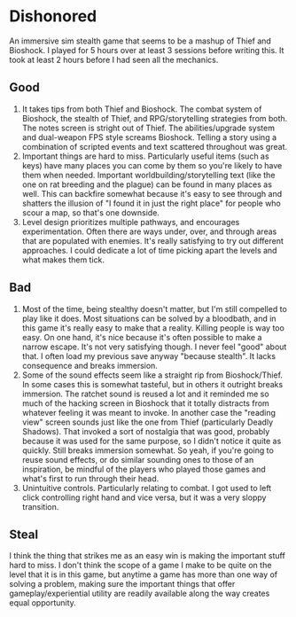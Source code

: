 # Dishonored 

An immersive sim stealth game that seems to be a mashup of Thief and Bioshock. I played for 5 hours over at least 3 sessions before writing this. It took at least 2 hours before I had seen all the mechanics.

## Good
1. It takes tips from both Thief and Bioshock. The combat system of Bioshock, the stealth of Thief, and RPG/storytelling strategies from both. The notes screen is stright out of Thief. The abilities/upgrade system and dual-weapon FPS style screams Bioshock. Telling a story using a combination of scripted events and text scattered throughout was great.
2. Important things are hard to miss. Particularly useful items (such as keys) have many places you can come by them so you're likely to have them when needed. Important worldbuilding/storytelling text (like the one on rat breeding and the plague) can be found in many places as well. This can backfire somewhat because it's easy to see through and shatters the illusion of "I found it in just the right place" for people who scour a map, so that's one downside.
3. Level design prioritizes multiple pathways, and encourages experimentation. Often there are ways under, over, and through areas that are populated with enemies. It's really satisfying to try out different approaches. I could dedicate a lot of time picking apart the levels and what makes them tick.

## Bad
1. Most of the time, being stealthy doesn't matter, but I'm still compelled to play like it does. Most situations can be solved by a bloodbath, and in this game it's really easy to make that a reality. Killing people is way too easy. On one hand, it's nice because it's often possible to make a narrow escape. It's not very satisfying though. I never feel "good" about that. I often load my previous save anyway "because stealth". It lacks consequence and breaks immersion.
2. Some of the sound effects seem like a straight rip from Bioshock/Thief. In some cases this is somewhat tasteful, but in others it outright breaks immersion. The ratchet sound is reused a lot and it reminded me so much of the hacking screen in Bioshock that it totally distracts from whatever feeling it was meant to invoke. In another case the "reading view" screen sounds just like the one from Thief (particularly Deadly Shadows). That invoked a sort of nostalgia that was good, probably because it was used for the same purpose, so I didn't notice it quite as quickly. Still breaks immersion somewhat. So yeah, if you're going to reuse sound effects, or do similar sounding ones to those of an inspiration, be mindful of the players who played those games and what's first to run through their head.
3. Unintuitive controls. Particularly relating to combat. I got used to left click controlling right hand and vice versa, but it was a very sloppy transition.

## Steal

I think the thing that strikes me as an easy win is making the important stuff hard to miss. I don't think the scope of a game I make to be quite on the level that it is in this game, but anytime a game has more than one way of solving a problem, making sure the important things that offer gameplay/experiential utility are readily available along the way creates equal opportunity.
